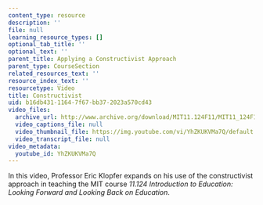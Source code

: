 ```yaml
---
content_type: resource
description: ''
file: null
learning_resource_types: []
optional_tab_title: ''
optional_text: ''
parent_title: Applying a Constructivist Approach
parent_type: CourseSection
related_resources_text: ''
resource_index_text: ''
resourcetype: Video
title: Constructivist
uid: b16db431-1164-7f67-bb37-2023a570cd43
video_files:
  archive_url: http://www.archive.org/download/MIT11.124F11/MIT11_124F11_Constructivist_300k.mp4
  video_captions_file: null
  video_thumbnail_file: https://img.youtube.com/vi/YhZKUKVMa7Q/default.jpg
  video_transcript_file: null
video_metadata:
  youtube_id: YhZKUKVMa7Q
---
```


In this video, Professor Eric Klopfer expands on his use of the constructivist approach in teaching the MIT course _11.124 Introduction to Education: Looking Forward and Looking Back on Education_.